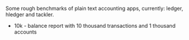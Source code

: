 Some rough benchmarks of plain text accounting apps,
currently: ledger, hledger and tackler.

- 10k - balance report with 10 thousand transactions and 1 thousand accounts
